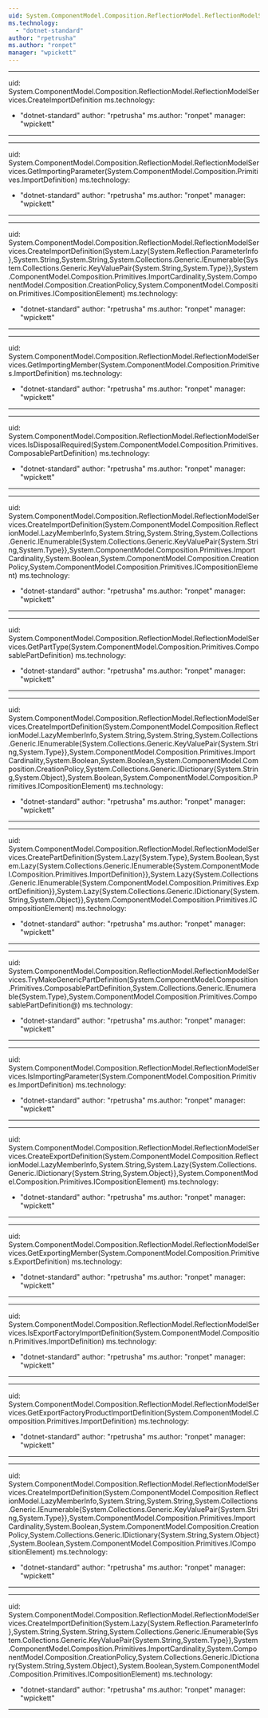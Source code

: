 ```yaml
---
uid: System.ComponentModel.Composition.ReflectionModel.ReflectionModelServices
ms.technology: 
  - "dotnet-standard"
author: "rpetrusha"
ms.author: "ronpet"
manager: "wpickett"
---
```


---
uid: System.ComponentModel.Composition.ReflectionModel.ReflectionModelServices.CreateImportDefinition
ms.technology: 
  - "dotnet-standard"
author: "rpetrusha"
ms.author: "ronpet"
manager: "wpickett"
---

---
uid: System.ComponentModel.Composition.ReflectionModel.ReflectionModelServices.GetImportingParameter(System.ComponentModel.Composition.Primitives.ImportDefinition)
ms.technology: 
  - "dotnet-standard"
author: "rpetrusha"
ms.author: "ronpet"
manager: "wpickett"
---

---
uid: System.ComponentModel.Composition.ReflectionModel.ReflectionModelServices.CreateImportDefinition(System.Lazy{System.Reflection.ParameterInfo},System.String,System.String,System.Collections.Generic.IEnumerable{System.Collections.Generic.KeyValuePair{System.String,System.Type}},System.ComponentModel.Composition.Primitives.ImportCardinality,System.ComponentModel.Composition.CreationPolicy,System.ComponentModel.Composition.Primitives.ICompositionElement)
ms.technology: 
  - "dotnet-standard"
author: "rpetrusha"
ms.author: "ronpet"
manager: "wpickett"
---

---
uid: System.ComponentModel.Composition.ReflectionModel.ReflectionModelServices.GetImportingMember(System.ComponentModel.Composition.Primitives.ImportDefinition)
ms.technology: 
  - "dotnet-standard"
author: "rpetrusha"
ms.author: "ronpet"
manager: "wpickett"
---

---
uid: System.ComponentModel.Composition.ReflectionModel.ReflectionModelServices.IsDisposalRequired(System.ComponentModel.Composition.Primitives.ComposablePartDefinition)
ms.technology: 
  - "dotnet-standard"
author: "rpetrusha"
ms.author: "ronpet"
manager: "wpickett"
---

---
uid: System.ComponentModel.Composition.ReflectionModel.ReflectionModelServices.CreateImportDefinition(System.ComponentModel.Composition.ReflectionModel.LazyMemberInfo,System.String,System.String,System.Collections.Generic.IEnumerable{System.Collections.Generic.KeyValuePair{System.String,System.Type}},System.ComponentModel.Composition.Primitives.ImportCardinality,System.Boolean,System.ComponentModel.Composition.CreationPolicy,System.ComponentModel.Composition.Primitives.ICompositionElement)
ms.technology: 
  - "dotnet-standard"
author: "rpetrusha"
ms.author: "ronpet"
manager: "wpickett"
---

---
uid: System.ComponentModel.Composition.ReflectionModel.ReflectionModelServices.GetPartType(System.ComponentModel.Composition.Primitives.ComposablePartDefinition)
ms.technology: 
  - "dotnet-standard"
author: "rpetrusha"
ms.author: "ronpet"
manager: "wpickett"
---

---
uid: System.ComponentModel.Composition.ReflectionModel.ReflectionModelServices.CreateImportDefinition(System.ComponentModel.Composition.ReflectionModel.LazyMemberInfo,System.String,System.String,System.Collections.Generic.IEnumerable{System.Collections.Generic.KeyValuePair{System.String,System.Type}},System.ComponentModel.Composition.Primitives.ImportCardinality,System.Boolean,System.Boolean,System.ComponentModel.Composition.CreationPolicy,System.Collections.Generic.IDictionary{System.String,System.Object},System.Boolean,System.ComponentModel.Composition.Primitives.ICompositionElement)
ms.technology: 
  - "dotnet-standard"
author: "rpetrusha"
ms.author: "ronpet"
manager: "wpickett"
---

---
uid: System.ComponentModel.Composition.ReflectionModel.ReflectionModelServices.CreatePartDefinition(System.Lazy{System.Type},System.Boolean,System.Lazy{System.Collections.Generic.IEnumerable{System.ComponentModel.Composition.Primitives.ImportDefinition}},System.Lazy{System.Collections.Generic.IEnumerable{System.ComponentModel.Composition.Primitives.ExportDefinition}},System.Lazy{System.Collections.Generic.IDictionary{System.String,System.Object}},System.ComponentModel.Composition.Primitives.ICompositionElement)
ms.technology: 
  - "dotnet-standard"
author: "rpetrusha"
ms.author: "ronpet"
manager: "wpickett"
---

---
uid: System.ComponentModel.Composition.ReflectionModel.ReflectionModelServices.TryMakeGenericPartDefinition(System.ComponentModel.Composition.Primitives.ComposablePartDefinition,System.Collections.Generic.IEnumerable{System.Type},System.ComponentModel.Composition.Primitives.ComposablePartDefinition@)
ms.technology: 
  - "dotnet-standard"
author: "rpetrusha"
ms.author: "ronpet"
manager: "wpickett"
---

---
uid: System.ComponentModel.Composition.ReflectionModel.ReflectionModelServices.IsImportingParameter(System.ComponentModel.Composition.Primitives.ImportDefinition)
ms.technology: 
  - "dotnet-standard"
author: "rpetrusha"
ms.author: "ronpet"
manager: "wpickett"
---

---
uid: System.ComponentModel.Composition.ReflectionModel.ReflectionModelServices.CreateExportDefinition(System.ComponentModel.Composition.ReflectionModel.LazyMemberInfo,System.String,System.Lazy{System.Collections.Generic.IDictionary{System.String,System.Object}},System.ComponentModel.Composition.Primitives.ICompositionElement)
ms.technology: 
  - "dotnet-standard"
author: "rpetrusha"
ms.author: "ronpet"
manager: "wpickett"
---

---
uid: System.ComponentModel.Composition.ReflectionModel.ReflectionModelServices.GetExportingMember(System.ComponentModel.Composition.Primitives.ExportDefinition)
ms.technology: 
  - "dotnet-standard"
author: "rpetrusha"
ms.author: "ronpet"
manager: "wpickett"
---

---
uid: System.ComponentModel.Composition.ReflectionModel.ReflectionModelServices.IsExportFactoryImportDefinition(System.ComponentModel.Composition.Primitives.ImportDefinition)
ms.technology: 
  - "dotnet-standard"
author: "rpetrusha"
ms.author: "ronpet"
manager: "wpickett"
---

---
uid: System.ComponentModel.Composition.ReflectionModel.ReflectionModelServices.GetExportFactoryProductImportDefinition(System.ComponentModel.Composition.Primitives.ImportDefinition)
ms.technology: 
  - "dotnet-standard"
author: "rpetrusha"
ms.author: "ronpet"
manager: "wpickett"
---

---
uid: System.ComponentModel.Composition.ReflectionModel.ReflectionModelServices.CreateImportDefinition(System.ComponentModel.Composition.ReflectionModel.LazyMemberInfo,System.String,System.String,System.Collections.Generic.IEnumerable{System.Collections.Generic.KeyValuePair{System.String,System.Type}},System.ComponentModel.Composition.Primitives.ImportCardinality,System.Boolean,System.ComponentModel.Composition.CreationPolicy,System.Collections.Generic.IDictionary{System.String,System.Object},System.Boolean,System.ComponentModel.Composition.Primitives.ICompositionElement)
ms.technology: 
  - "dotnet-standard"
author: "rpetrusha"
ms.author: "ronpet"
manager: "wpickett"
---

---
uid: System.ComponentModel.Composition.ReflectionModel.ReflectionModelServices.CreateImportDefinition(System.Lazy{System.Reflection.ParameterInfo},System.String,System.String,System.Collections.Generic.IEnumerable{System.Collections.Generic.KeyValuePair{System.String,System.Type}},System.ComponentModel.Composition.Primitives.ImportCardinality,System.ComponentModel.Composition.CreationPolicy,System.Collections.Generic.IDictionary{System.String,System.Object},System.Boolean,System.ComponentModel.Composition.Primitives.ICompositionElement)
ms.technology: 
  - "dotnet-standard"
author: "rpetrusha"
ms.author: "ronpet"
manager: "wpickett"
---
